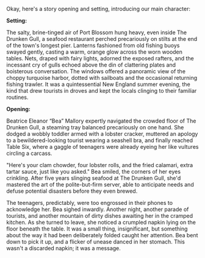 Okay, here's a story opening and setting, introducing our main character:

**Setting:**

The salty, brine-tinged air of Port Blossom hung heavy, even inside The Drunken Gull, a seafood restaurant perched precariously on stilts at the end of the town's longest pier. Lanterns fashioned from old fishing buoys swayed gently, casting a warm, orange glow across the worn wooden tables. Nets, draped with fairy lights, adorned the exposed rafters, and the incessant cry of gulls echoed above the din of clattering plates and boisterous conversation. The windows offered a panoramic view of the choppy turquoise harbor, dotted with sailboats and the occasional returning fishing trawler. It was a quintessential New England summer evening, the kind that drew tourists in droves and kept the locals clinging to their familiar routines.

**Opening:**

Beatrice Eleanor “Bea” Mallory expertly navigated the crowded floor of The Drunken Gull, a steaming tray balanced precariously on one hand. She dodged a wobbly toddler armed with a lobster cracker, muttered an apology to a bewildered-looking tourist wearing a seashell bra, and finally reached Table Six, where a gaggle of teenagers were already eyeing her like vultures circling a carcass.

"Here's your clam chowder, four lobster rolls, and the fried calamari, extra tartar sauce, just like you asked." Bea smiled, the corners of her eyes crinkling. After five years slinging seafood at The Drunken Gull, she'd mastered the art of the polite-but-firm server, able to anticipate needs and defuse potential disasters before they even brewed.

The teenagers, predictably, were too engrossed in their phones to acknowledge her. Bea sighed inwardly. Another night, another parade of tourists, and another mountain of dirty dishes awaiting her in the cramped kitchen. As she turned to leave, she noticed a crumpled napkin lying on the floor beneath the table. It was a small thing, insignificant, but something about the way it had been deliberately folded caught her attention. Bea bent down to pick it up, and a flicker of unease danced in her stomach. This wasn't a discarded napkin; it was a message.
